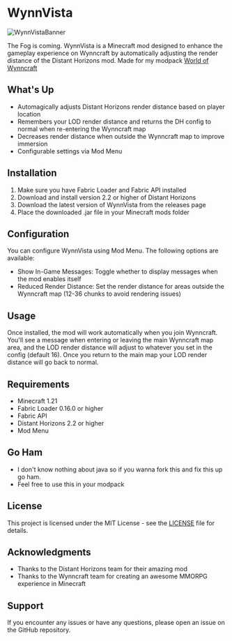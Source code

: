# WynnVista

![WynnVistaBanner](https://github.com/user-attachments/assets/495e19de-1f5b-40b0-a24b-7f28692427e5)

The Fog is coming. WynnVista is a Minecraft mod designed to enhance the gameplay experience on Wynncraft by automatically adjusting the render distance of the Distant Horizons mod. Made for my modpack [World of Wynncraft](https://github.com/bob10234/World-of-Wynncraft)

## What's Up

- Automagically adjusts Distant Horizons render distance based on player location
- Remembers your LOD render distance and returns the DH config to normal when re-entering the Wynncraft map
- Decreases render distance when outside the Wynncraft map to improve immersion
- Configurable settings via Mod Menu

## Installation

1. Make sure you have Fabric Loader and Fabric API installed
2. Download and install version 2.2 or higher of Distant Horizons
3. Download the latest version of WynnVista from the releases page
4. Place the downloaded .jar file in your Minecraft mods folder

## Configuration

You can configure WynnVista using Mod Menu. The following options are available:

- Show In-Game Messages: Toggle whether to display messages when the mod enables itself
- Reduced Render Distance: Set the render distance for areas outside the Wynncraft map (12-36 chunks to avoid rendering issues)

## Usage

Once installed, the mod will work automatically when you join Wynncraft. You'll see a message when entering or leaving the main Wynncraft map area, and the LOD render distance will adjust to whatever you set in the config (default 16). Once you return to the main map your LOD render distance will go back to normal.

## Requirements

- Minecraft 1.21
- Fabric Loader 0.16.0 or higher
- Fabric API
- Distant Horizons 2.2 or higher
- Mod Menu

## Go Ham

- I don't know nothing about java so if you wanna fork this and fix this up go ham.
- Feel free to use this in your modpack

## License

This project is licensed under the MIT License - see the [LICENSE](LICENSE.txt) file for details.

## Acknowledgments

- Thanks to the Distant Horizons team for their amazing mod
- Thanks to the Wynncraft team for creating an awesome MMORPG experience in Minecraft

## Support

If you encounter any issues or have any questions, please open an issue on the GitHub repository.
